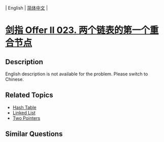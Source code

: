 
| English | [简体中文](README.md) |

# [剑指 Offer II 023. 两个链表的第一个重合节点](https://leetcode-cn.com/problems/3u1WK4/)

## Description

<p>English description is not available for the problem. Please switch to Chinese.</p>


## Related Topics

- [Hash Table](https://leetcode-cn.com/tag/hash-table)
- [Linked List](https://leetcode-cn.com/tag/linked-list)
- [Two Pointers](https://leetcode-cn.com/tag/two-pointers)

## Similar Questions



